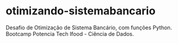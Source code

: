 # otimizando-sistemabancario
Desafio de Otimização de Sistema Bancário, com funções Python. Bootcamp Potencia Tech Ifood - Ciência de Dados. 
